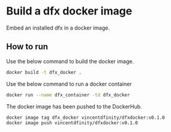 # Build a dfx docker image 

Embed an installed dfx in a docker image.

## How to run

Use the below command to build the docker image.

```bash
docker build -t dfx_docker .
```

Use the below command to run a docker container

```bash
docker run --name dfx_container -td dfx_docker
```

The docker image has been pushed to the DockerHub.

```bash
docker image tag dfx_docker vincentdfinity/dfxdocker:v0.1.0
docker image push vincentdfinity/dfxdocker:v0.1.0
```
